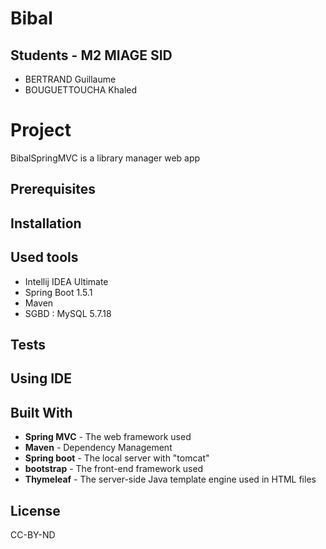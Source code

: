 # Bibal
## Students - M2 MIAGE SID
* BERTRAND Guillaume
* BOUGUETTOUCHA Khaled

# Project 
BibalSpringMVC is a library manager web app

## Prerequisites

## Installation

## Used tools
* Intellij IDEA Ultimate
* Spring Boot 1.5.1
* Maven
* SGBD : MySQL 5.7.18

## Tests

## Using IDE

## Built With

* **Spring MVC** - The web framework used
* **Maven** - Dependency Management
* **Spring boot** - The local server with "tomcat"
* **bootstrap** - The front-end framework used
* **Thymeleaf** - The server-side Java template engine used in HTML files

## License

CC-BY-ND
